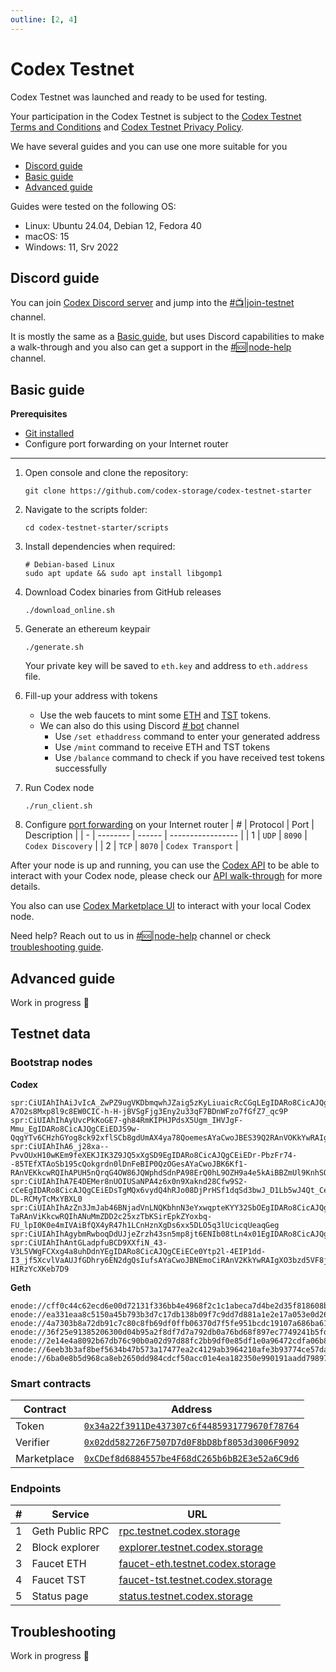 ```yaml
---
outline: [2, 4]
---
```

# Codex Testnet

Codex Testnet was launched and ready to be used for testing.

Your participation in the Codex Testnet is subject to the [Codex Testnet Terms and Conditions](https://github.com/codex-storage/codex-testnet-starter/blob/master/Codex%20Testnet%20Terms%20and%20Conditions.pdf) and [Codex Testnet Privacy Policy](https://github.com/codex-storage/codex-testnet-starter/blob/master/Codex%20Testnet%20Privacy%20Policy.pdf).


We have several guides and you can use one more suitable for you
- [Discord guide](#discord-guide)
- [Basic guide](#basic-guide)
- [Advanced guide](#advanced-guide)

Guides were tested on the following OS:
 - Linux: Ubuntu 24.04, Debian 12, Fedora 40
 - macOS: 15
 - Windows: 11, Srv 2022

## Discord guide

You can join [Codex Discord server](https://discord.gg/codex-storage) and jump into the [#:tv:|join-testnet](https://discord.com/channels/895609329053474826/1289923125928001702) channel.

It is mostly the same as a [Basic guide](#basic-guide), but uses Discord capabilities to make a walk-through and you also can get a support in the [#:sos:|node-help](https://discord.com/channels/895609329053474826/1286205545837105224) channel.

## Basic guide

**Prerequisites**

 - [Git installed](https://git-scm.com/downloads)
 - Configure port forwarding on your Internet router

<hr>

1. Open console and clone the repository:
   ```shell
   git clone https://github.com/codex-storage/codex-testnet-starter
   ```

2. Navigate to the scripts folder:
   ```shell
   cd codex-testnet-starter/scripts
   ```

3. Install dependencies when required:
   ```shell
   # Debian-based Linux
   sudo apt update && sudo apt install libgomp1
   ```

4. Download Codex binaries from GitHub releases
   ```shell
   ./download_online.sh
   ```

5. Generate an ethereum keypair
   ```shell
   ./generate.sh
   ```
   Your private key will be saved to `eth.key` and address to  `eth.address` file.

6. Fill-up your address with tokens
   - Use the web faucets to mint some [ETH](https://faucet-eth.testnet.codex.storage) and [TST](https://faucet-tst.testnet.codex.storage) tokens.
   - We can also do this using Discord [# bot](https://discord.com/channels/895609329053474826/1230785221553819669) channel
     - Use `/set ethaddress` command to enter your generated address
     - Use `/mint` command to receive ETH and TST tokens
     - Use `/balance` command to check if you have received test tokens successfully

7. Run Codex node
   ```shell
   ./run_client.sh
   ```

8. Configure [port forwarding](https://en.wikipedia.org/wiki/Port_forwarding) on your Internet router
   | # | Protocol | Port   | Description       |
   | - | -------- | ------ | ----------------- |
   | 1 | `UDP`    | `8090` | `Codex Discovery` |
   | 2 | `TCP`    | `8070` | `Codex Transport` |

After your node is up and running, you can use the [Codex API](/developers/api) to be able to interact with your Codex node, please check our [API walk-through](/learn/using) for more details.

You also can use [Codex Marketplace UI](https://marketplace.codex.storage) to interact with your local Codex node.

Need help? Reach out to us in [#:sos:|node-help](https://discord.com/channels/895609329053474826/1286205545837105224) channel or check [troubleshooting guide](#troubleshooting).

## Advanced guide

Work in progress :construction:

## Testnet data

### Bootstrap nodes
**Codex**
```shell
spr:CiUIAhIhAiJvIcA_ZwPZ9ugVKDbmqwhJZaig5zKyLiuaicRcCGqLEgIDARo8CicAJQgCEiECIm8hwD9nA9n26BUoNuarCEllqKDnMrIuK5qJxFwIaosQ3d6esAYaCwoJBJ_f8zKRAnU6KkYwRAIgM0MvWNJL296kJ9gWvfatfmVvT-A7O2s8Mxp8l9c8EW0CIC-h-H-jBVSgFjg3Eny2u33qF7BDnWFzo7fGfZ7_qc9P
spr:CiUIAhIhAyUvcPkKoGE7-gh84RmKIPHJPdsX5Ugm_IHVJgF-Mmu_EgIDARo8CicAJQgCEiEDJS9w-QqgYTv6CHzhGYog8ck92xflSCb8gdUmAX4ya78QoemesAYaCwoJBES39Q2RAnVOKkYwRAIgLi3rouyaZFS_Uilx8k99ySdQCP1tsmLR21tDb9p8LcgCIG30o5YnEooQ1n6tgm9fCT7s53k6XlxyeSkD_uIO9mb3
spr:CiUIAhIhA6_j28xa--PvvOUxH10wKEm9feXEKJIK3Z9JQ5xXgSD9EgIDARo8CicAJQgCEiEDr-PbzFr74--85TEfXTAoSb195cQokgrdn0lDnFeBIP0QzOGesAYaCwoJBK6Kf1-RAnVEKkcwRQIhAPUH5nQrqG4OW86JQWphdSdnPA98ErQ0hL9OZH9a4e5kAiBBZmUl9KnhSOiDgU3_hvjXrXZXoMxhGuZ92_rk30sNDA
spr:CiUIAhIhA7E4DEMer8nUOIUSaNPA4z6x0n9Xaknd28Cfw9S2-cCeEgIDARo8CicAJQgCEiEDsTgMQx6vydQ4hRJo08DjPrHSf1dqSd3bwJ_D1Lb5wJ4Qt_CesAYaCwoJBEDhWZORAnVYKkYwRAIgFNzhnftocLlVHJl1onuhbSUM7MysXPV6dawHAA0DZNsCIDRVu9gnPTH5UkcRXLtt7MLHCo4-DL-RCMyTcMxYBXL0
spr:CiUIAhIhAzZn3JmJab46BNjadVnLNQKbhnN3eYxwqpteKYY32SbOEgIDARo8CicAJQgCEiEDNmfcmYlpvjoE2Np1Wcs1ApuGc3d5jHCqm14phjfZJs4QrvWesAYaCwoJBKpA-TaRAnViKkcwRQIhANuMmZDD2c25xzTbKSirEpkZYoxbq-FU_lpI0K0e4mIVAiBfQX4yR47h1LCnHznXgDs6xx5DLO5q3lUcicqUeaqGeg
spr:CiUIAhIhAgybmRwboqDdUJjeZrzh43sn5mp8jt6ENIb08tLn4x01EgIDARo8CicAJQgCEiECDJuZHBuioN1QmN5mvOHjeyfmanyO3oQ0hvTy0ufjHTUQh4ifsAYaCwoJBI_0zSiRAnVsKkcwRQIhAJCb_z0E3RsnQrEePdJzMSQrmn_ooHv6mbw1DOh5IbVNAiBbBJrWR8eBV6ftzMd6ofa5khNA2h88OBhMqHCIzSjCeA
spr:CiUIAhIhAntGLadpfuBCD9XXfiN_43-V3L5VWgFCXxg4a8uhDdnYEgIDARo8CicAJQgCEiECe0Ytp2l-4EIP1dd-I3_jf5XcvlVaAUJfGDhry6EN2dgQsIufsAYaCwoJBNEmoCiRAnV2KkYwRAIgXO3bzd5VF8jLZG8r7dcLJ_FnQBYp1BcxrOvovEa40acCIDhQ14eJRoPwJ6GKgqOkXdaFAsoszl-HIRzYcXKeb7D9
```

**Geth**
```shell
enode://cff0c44c62ecd6e00d72131f336bb4e4968f2c1c1abeca7d4be2d35f818608b6d8688b6b65a18f1d57796eaca32fd9d08f15908a88afe18c1748997235ea6fe7@159.223.243.50:40010
enode://ea331eaa8c5150a45b793b3d7c17db138b09f7c9dd7d881a1e2e17a053e0d2600e0a8419899188a87e6b91928d14267949a7e6ec18bfe972f3a14c5c2fe9aecb@68.183.245.13:40030
enode://4a7303b8a72db91c7c80c8fb69df0ffb06370d7f5fe951bcdc19107a686ba61432dc5397d073571433e8fc1f8295127cabbcbfd9d8464b242b7ad0dcd35e67fc@174.138.127.95:40020
enode://36f25e91385206300d04b95a2f8df7d7a792db0a76bd68f897ec7749241b5fdb549a4eecfab4a03c36955d1242b0316b47548b87ad8291794ab6d3fecda3e85b@64.225.89.147:40040
enode://2e14e4a8092b67db76c90b0a02d97d88fc2bb9df0e85df1e0a96472cdfa06b83d970ea503a9bc569c4112c4c447dbd1e1f03cf68471668ba31920ac1d05f85e3@170.64.249.54:40050
enode://6eeb3b3af8bef5634b47b573a17477ea2c4129ab3964210afe3b93774ce57da832eb110f90fbfcfa5f7adf18e55faaf2393d2e94710882d09d0204a9d7bc6dd2@143.244.205.40:40060
enode://6ba0e8b5d968ca8eb2650dd984cdcf50acc01e4ea182350e990191aadd79897801b79455a1186060aa3818a6bc4496af07f0912f7af53995a5ddb1e53d6f31b5@209.38.160.40:40070
```

### Smart contracts

| Contract    | Address                                                                                                                                   |
| ----------- | ----------------------------------------------------------------------------------------------------------------------------------------- |
| Token       | [`0x34a22f3911De437307c6f4485931779670f78764`](https://explorer.testnet.codex.storage/address/0x34a22f3911De437307c6f4485931779670f78764) |
| Verifier    | [`0x02dd582726F7507D7d0F8bD8bf8053d3006F9092`](https://explorer.testnet.codex.storage/address/0x02dd582726F7507D7d0F8bD8bf8053d3006F9092) |
| Marketplace | [`0xCDef8d6884557be4F68dC265b6bB2E3e52a6C9d6`](https://explorer.testnet.codex.storage/address/0xCDef8d6884557be4F68dC265b6bB2E3e52a6C9d6) |

### Endpoints

| # | Service         | URL                                                                          |
| - | --------------- | ---------------------------------------------------------------------------- |
| 1 | Geth Public RPC | [rpc.testnet.codex.storage](https://rpc.testnet.codex.storage)               |
| 2 | Block explorer  | [explorer.testnet.codex.storage](https://explorer.testnet.codex.storage)     |
| 3 | Faucet ETH      | [faucet-eth.testnet.codex.storage](https://faucet-eth.testnet.codex.storage) |
| 4 | Faucet TST      | [faucet-tst.testnet.codex.storage](https://faucet-tst.testnet.codex.storage) |
| 5 | Status page     | [status.testnet.codex.storage](https://status.testnet.codex.storage)         |

## Troubleshooting

Work in progress :construction:

